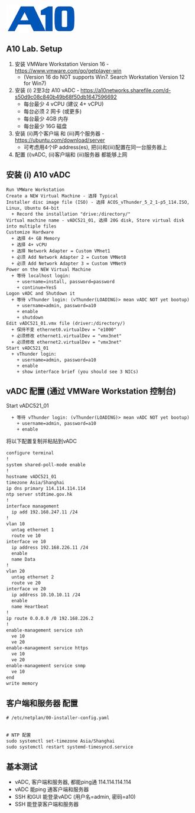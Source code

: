 ![](/Images/A10-NewLogos-Blue-NoReg-RGB-50.png)

## A10 Lab. Setup
1. 安装 VMWare Workstation Version 16 - https://www.vmware.com/go/getplayer-win
    + (Version 16 do NOT supports Win7.  Search Workstation Version 12 for Win7)
2. 安装 (i) 2至3台 A10 vADC - https://a10networks.sharefile.com/d-s50d9c08c840b49b68f50db1647596692
    + 每台最少 4 vCPU (建议 4+ vCPU)
    + 每台必须 2 网卡 (或更多)
    + 每台最少 4GB 内存
    + 每台最少 16G 磁盘
3. 安装 (ii)两个客户端 和 (iii)两个服务器 - https://ubuntu.com/download/server
    + 可考虑用4个IP address(es), 把(ii)和(iii)配置在同一台服务器上
4. 配置 (i)vADC, (ii)客户端和 (iii)服务器 都能够上网

## 安装 (i) A10 vADC
```
Run VMWare Workstation
Create a NEW Virtual Machine - 选择 Typical
Installer disc image file (ISO) - 选择 ACOS_vThunder_5_2_1-p5_114.ISO, Linux, Ubuntu 64-bit
  + Record the installation "drive:/directory/"
Virtual machine name - vADC521_01, 选择 20G disk, Store virtual disk into multiple files
Customize Hardware
  + 选择 4+ GB Memory
  + 选择 4+ vCPU
  + 选择 Network Adapter = Custom VMnet1
  + 必须 Add Network Adapter 2 = Custom VMNet8
  + 必须 Add Network Adapter 3 = Custom VMNet9
Power on the NEW Virtual Machine
  + 等待 localhost login:
    + username=install, password=password
    + continue=YesS
Logon vADC and Shutdown it
  + 等待 vThunder login: (vThunder(LOADING)> mean vADC NOT yet bootup)
    + username=admin, password=a10
    + enable
    + shutdown
Edit vADC521_01.vmx file (driver:/directory/)
  + 保持不变 ethernet0.virtualDev = "e1000"
  + 必须修改 ethernet1.virtualDev = "vmx3net"
  + 必须修改 ethernet2.virtualDev = "vmx3net"
Start vADC521_01
  + vThunder login:
    + username=admin, password=a10
    + enable
    + show interface brief (you should see 3 NICs)
```

## vADC 配置 (通过 VMWare Workstation 控制台) 
Start vADC521_01
```
  + 等待 vThunder login: (vThunder(LOADING)> mean vADC NOT yet bootup)
    + username=admin, password=a10
    + enable
```

将以下配置复制并粘贴到vADC
```
configure terminal
!
system shared-poll-mode enable
!
hostname vADC521_01
timezone Asia/Shanghai
ip dns primary 114.114.114.114
ntp server stdtime.gov.hk
!
interface management
  ip add 192.168.247.11 /24
!
vlan 10
  untag ethernet 1
  route ve 10
interface ve 10
  ip address 192.168.226.11 /24
  enable
  name Data
!
vlan 20
  untag ethernet 2
  route ve 20
interface ve 20
  ip address 10.10.10.11 /24
  enable
  name Heartbeat
!
ip route 0.0.0.0 /0 192.168.226.2
!
enable-management service ssh
  ve 10
  ve 20
enable-management service https
  ve 10
  ve 20
enable-management service snmp
  ve 10
end
write memory
```

## 客户端和服务器 配置
```
# /etc/netplan/00-installer-config.yaml


```

```
# NTP 配置
sudo systemctl set-timezone Asia/Shanghai
sudo systemctl restart systemd-timesyncd.service
```

## 基本测试
+ vADC, 客户端和服务器, 都能ping通 114.114.114.114 
+ vADC 能ping 通客户端和服务器
+ SSH 和GUI 能登录vADC (用户名=admin, 密码=a10)
+ SSH 能登录客户端和服务器